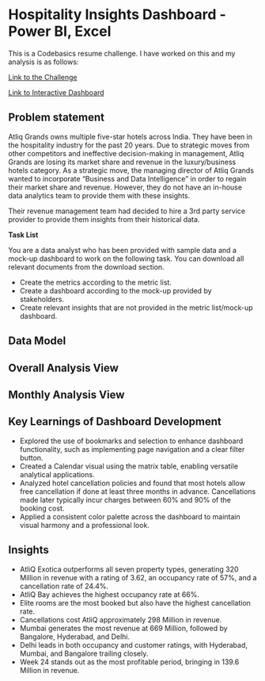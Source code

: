 # Hospitality Insights Dashboard - Power BI, Excel

This is a Codebasics resume challenge. I have worked on this and my analysis is as follows:

[Link to the Challenge](https://codebasics.io/challenge/codebasics-resume-project-challenge)

[Link to Interactive Dashboard](https://app.powerbi.com/links/ohlJ0fq28H?ctid=afb365cf-c1f9-4251-ad16-c129eff3bcaf&pbi_source=linkShare)

## Problem statement

Atliq Grands owns multiple five-star hotels across India. They have been in the hospitality industry for the past 20 years. Due to strategic moves from other competitors and ineffective decision-making in management, Atliq Grands are losing its market share and revenue in the luxury/business hotels category. As a strategic move, the managing director of Atliq Grands wanted to incorporate “Business and Data Intelligence” in order to regain their market share and revenue. However, they do not have an in-house data analytics team to provide them with these insights.

Their revenue management team had decided to hire a 3rd party service provider to provide them insights from their historical data.

**Task List**

You are a data analyst who has been provided with sample data and a mock-up dashboard to work on the following task. You can download all relevant documents from the download section.

  - Create the metrics according to the metric list.
  - Create a dashboard according to the mock-up provided by stakeholders.
  - Create relevant insights that are not provided in the metric list/mock-up dashboard.

## Data Model
## Overall Analysis View
## Monthly Analysis View
## Key Learnings of Dashboard Development
  - Explored the use of bookmarks and selection to enhance dashboard functionality, such as implementing page navigation and a clear filter button. 
  - Created a Calendar visual using the matrix table, enabling versatile analytical applications. 
  - Analyzed hotel cancellation policies and found that most hotels allow free cancellation if done at least three months in advance. Cancellations made later typically incur charges between 60% and 90% of the 
    booking cost.  
  - Applied a consistent color palette across the dashboard to maintain visual harmony and a professional look.
## Insights
  - AtliQ Exotica outperforms all seven property types, generating 320 Million in revenue with a rating of 3.62, an occupancy rate of 57%, and a cancellation rate of 24.4%.  
  - AtliQ Bay achieves the highest occupancy rate at 66%.  
  - Elite rooms are the most booked but also have the highest cancellation rate.  
  - Cancellations cost AtliQ approximately 298 Million in revenue.  
  - Mumbai generates the most revenue at 669 Million, followed by Bangalore, Hyderabad, and Delhi.  
  - Delhi leads in both occupancy and customer ratings, with Hyderabad, Mumbai, and Bangalore trailing closely.  
  - Week 24 stands out as the most profitable period, bringing in 139.6 Million in revenue.  

